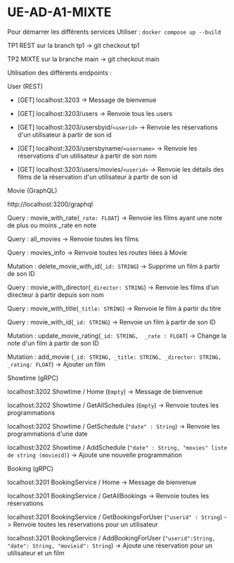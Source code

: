 # UE-AD-A1-MIXTE

Pour démarrer les différents services 
Utiliser : ```docker compose up --build``` 

TP1 REST sur la branch 
tp1 -> git checkout tp1


TP2 MIXTE sur la branche 
main -> git checkout main


Utilisation des différents endpoints : 


User (REST) 

- [GET] localhost:3203 -> Message de bienvenue
  
- [GET] localhost:3203/users -> Renvoie tous les users
  
- [GET] localhost:3203/usersbyid/`<userid>` -> Renvoie les réservations d'un utilisateur à partir de son id
  
- [GET] localhost:3203/usersbyname/`<username>` ->  Renvoie les réservations d'un utilisateur à partir de son nom
  
- [GET] localhost:3203/users/movies/`<userid>` -> Renvoie les détails des films de la réservation d'un utilisateur à partir de son id


Movie (GraphQL)

http://localhost:3200/graphql 

Query : 
movie_with_rate(`_rate: FLOAT`) -> Renvoie les films ayant une note de plus ou moins _rate en note

Query : 
all_movies -> Renvoie toutes les films

Query : 
movies_info -> Renvoie toutes les routes liées à Movie

Mutation : 
delete_movie_with_id(`_id: STRING`) -> Supprime un film à partir de son ID

Query : 
movie_with_director(`_director: STRING`) -> Renvoie les films d'un directeur à partir depuis son nom

Query : 
movie_with_title(`_title: STRING`) -> Renvoie le film à partir du titre

Query : 
movie_with_id(`_id: STRING`) -> Renvoie un film à partir de son ID

Mutation : 
update_movie_rating(`_id: STRING,  _rate : FLOAT`) -> Change la note d'un film à partir de son ID

Mutation : 
add_movie (`
        _id: STRING,
        _title: STRING,
        _director: STRING,
        _rating: FLOAT `) -> Ajouter un film


Showtime (gRPC)

localhost:3202 Showtime / Home (`Empty`) -> Message de bienvenue

localhost:3202 Showtime / GetAllSchedules (`Empty`) -> Renvoie toutes les programmations

localhost:3202 Showtime / GetSchedule (`"date" : String`) -> Renvoie les programmations d'une date

localhost:3202 Showtime / AddSchedule (`"date" : String, "movies" liste de string (movieid)`) -> Ajoute une nouvelle programmation

Booking (gRPC)

localhost:3201 BookingService / Home -> Message de bienvenue

localhost:3201 BookingService / GetAllBookings -> Renvoie toutes les réservations

localhost:3201 BookingService / GetBookingsForUser (`"userid" : String`) -> Renvoie toutes les réservations pour un utilisateur

localhost:3201 BookingService / AddBookingForUser (`"userid":String, "date": String, "movieid": String`) -> Ajoute une réservation pour un utilisateur et un film
